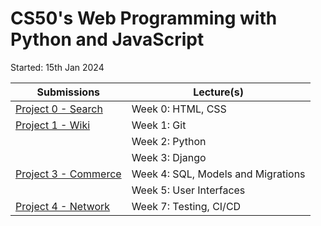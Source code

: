 # CS50's Web Programming with Python and JavaScript

Started: 15th Jan 2024

| Submissions                                  | Lecture(s)                         |
|----------------------------------------------|------------------------------------|
| [Project 0 - Search](./Project00_Search)     | Week 0: HTML, CSS                  |
| [Project 1 - Wiki](./Project01_Wiki)         | Week 1: Git                        |
|                                              | Week 2: Python                     |
|                                              | Week 3: Django                     |
| [Project 3 - Commerce](./Project03_Commerce) | Week 4: SQL, Models and Migrations |
|                                              | Week 5: User Interfaces            |
| [Project 4 - Network](./Project04_Network)   | Week 7: Testing, CI/CD             |

